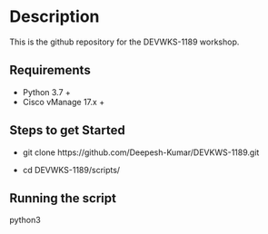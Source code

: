 # Description

This is the github repository for the DEVWKS-1189 workshop.

## Requirements

* Python 3.7 +
* Cisco vManage 17.x +



## Steps to get Started 

* git clone ht<span>tps://<span>github.com<span>/Deepesh-Kumar/DEVKWS-1189.git

* cd DEVWKS-1189/scripts/

## Running the script

python3 <script name> <vManage ip>
